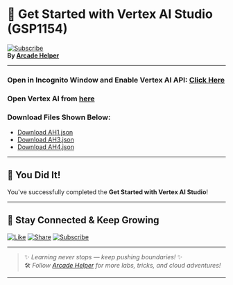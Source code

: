 
# 🚀 Get Started with Vertex AI Studio (GSP1154)  
[![Subscribe](https://img.shields.io/badge/Subscribe-YouTube-red?style=for-the-badge&logo=youtube)](https://www.youtube.com/@ArcadeHelper1418)  
**By [Arcade Helper](https://www.youtube.com/@ArcadeHelper1418)**

---

### Open in Incognito Window and Enable Vertex AI API: [Click Here](https://console.cloud.google.com/marketplace/product/google/aiplatform.googleapis.com?q=search&referrer=search&project=)

### Open Vertex AI from [here](https://console.cloud.google.com/vertex-ai/studio/saved-prompts?project=)

### Download Files Shown Below:
- [Download AH1.json](https://github.com/Arcade-helper/Solutions/blob/main/Get%20Started%20with%20Vertex%20AI%20Studio/AH1.json)
- [Download AH3.json](https://github.com/Arcade-helper/Solutions/blob/main/Get%20Started%20with%20Vertex%20AI%20Studio/AH3.json)
- [Download AH4.json](https://github.com/Arcade-helper/Solutions/blob/main/Get%20Started%20with%20Vertex%20AI%20Studio/AH4.json)

---

## 🎉 You Did It!  
You've successfully completed the **Get Started with Vertex AI Studio**!

---

## 🌟 Stay Connected & Keep Growing

[![Like](https://img.shields.io/badge/Like-❤️-pink?style=for-the-badge)](https://www.youtube.com/@ArcadeHelper1418) 
[![Share](https://img.shields.io/badge/Share-🔁-blue?style=for-the-badge)](https://www.youtube.com/@ArcadeHelper1418) 
[![Subscribe](https://img.shields.io/badge/Subscribe-🔔-red?style=for-the-badge)](https://www.youtube.com/@ArcadeHelper1418)

---

> ✨ *Learning never stops — keep pushing boundaries!* ✨  
> 🛠️ *Follow [Arcade Helper](https://www.youtube.com/@ArcadeHelper1418) for more labs, tricks, and cloud adventures!*

---
